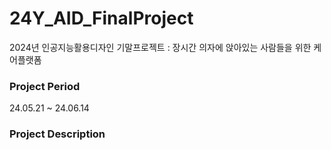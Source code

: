 # 24Y_AID_FinalProject
2024년 인공지능활용디자인 기말프로젝트 : 장시간 의자에 앉아있는 사람들을 위한 케어플랫폼

<h3 color:#FFA500;>Project Period</h3>
24.05.21 ~ 24.06.14

<h3>Project Description</h3>
